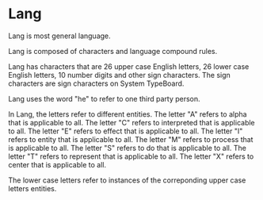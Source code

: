 # Lang

Lang is most general language.

Lang is composed of characters and language compound rules.

Lang has characters that are 26 upper case English letters, 26 lower case English letters, 10 number digits and other sign characters.
The sign characters are sign characters on System TypeBoard.

Lang uses the word "he" to refer to one third party person.

In Lang, the letters refer to different entities.
The letter "A" refers to alpha that is applicable to all.
The letter "C" refers to interpreted that is applicable to all.
The letter "E" refers to effect that is applicable to all.
The letter "I" refers to entity that is applicable to all.
The letter "M" refers to process that is applicable to all.
The letter "S" refers to do that is applicable to all.
The letter "T" refers to represent that is applicable to all.
The letter "X" refers to center that is applicable to all.

The lower case letters refer to instances of the correponding upper case letters entities.